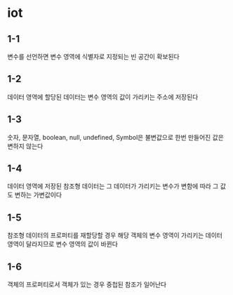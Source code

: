 # iot

## 1-1

변수를 선언하면 변수 영역에 식별자로 지정되는 빈 공간이 확보된다

## 1-2

데이터 영역에 할당된 데이터는 변수 영역의 값이 가리키는 주소에 저장된다

## 1-3

숫자, 문자열, boolean, null, undefined, Symbol은 불변값으로 한번 만들어진 값은 변하지 않는다

## 1-4

데이터 영역에 저장된 참조형 데이터는 그 데이터가 가리키는 변수가 변함에 따라 그 값도 변하는 가변값이다

## 1-5

참조형 데이터의 프로퍼티를 재할당할 경우 해당 객체의 변수 영역이 가리키는 데이터 영역이 달라지므로 변수 영역의 값이 바뀐다

## 1-6

객체의 프로퍼티로서 객체가 있는 경우 중첩된 참조가 일어난다
